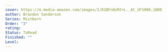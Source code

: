 ```yaml
---
cover: https://m.media-amazon.com/images/I/81BFn0zMJ+L._AC_UF1000,1000_QL80_.jpg
author: Brandon Sanderson
Series: Mistborn
Order: "3"
rating: 
Status: ToRead
Finished: ""
Level:
---
```








